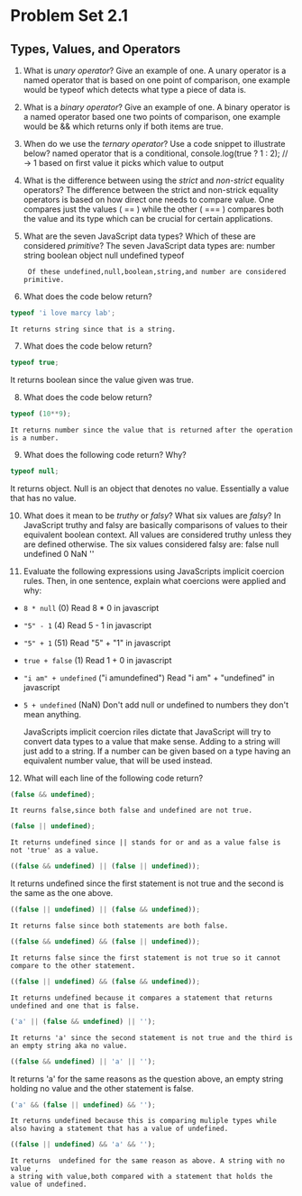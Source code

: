 # Problem Set 2.1
## Types, Values, and Operators

1. What is _unary operator_? Give an example of one.
    A unary operator is a named operator that is based on one point of comparison, one example would be typeof
    which detects what type a piece of data is.

2. What is a _binary operator_? Give an example of one.
    A binary operator  is a named operator based one two points of comparison, 
    one example would be && which returns only if both items are true.

3. When do we use the _ternary operator_? Use a code snippet to illustrate below?
    named operator that is a conditional, 
    console.log(true ? 1 : 2);
    // → 1
    based on first value it picks which value to output

4. What is the difference between using the _strict_ and _non-strict_ equality operators?
    The difference between the strict and non-strick equality operators is based on how direct one needs to compare value. 
    One compares just the values ( == ) 
    while the other ( === ) compares both the value and its type which can be crucial for certain applications.

5. What are the seven JavaScript data types? Which of these are considered _primitive_?
    The seven JavaScript data types are:
        number
        string
        boolean
        object
        null
        undefined
        typeof

        Of these undefined,null,boolean,string,and number are considered primitive.

6. What does the code below return?
  ```javascript
  typeof 'i love marcy lab';
  ```
    It returns string since that is a string.

7. What does the code below return?
  ```javascript
  typeof true;
  ```
   It returns boolean since the value given was true.

8. What does the code below return?
  ```javascript
  typeof (10**9);
  ```
    It returns number since the value that is returned after the operation is a number.

9. What does the following code return? Why?
  ```javascript
  typeof null;
  ```
   It returns object. Null is an object that denotes no value. Essentially a value that has no value.

10. What does it mean to be _truthy_ or _falsy_? What six values are _falsy_?
     In JavaScript truthy and falsy are basically comparisons of values to their equivalent boolean context.
     All values are considered truthy unless they are defined otherwise. 
     The six values considered falsy are:
         false
         null
         undefined
         0
         NaN
         ''

11. Evaluate the following expressions using JavaScripts implicit coercion rules. Then, in one sentence, explain what coercions were applied and why:
  * `8 * null` (0)   Read 8 * 0 in javascript
  * `"5" - 1` (4)    Read 5 - 1 in javascript
  * `"5" + 1` (51)   Read "5" + "1" in javascript
  * `true + false` (1)   Read 1 + 0 in javascript
  * `"i am" + undefined` ("i amundefined")   Read "i am" + "undefined" in javascript
  * `5 + undefined` (NaN)    Don't add null or undefined to numbers they don't mean anything.
  
    JavaScripts implicit coercion riles dictate that JavaScript will try to convert data types to a value that make sense.
    Adding to a string will just add to a string.  If a number can be given based on a type having an equivalent number value,
    that will be used instead.

12. What will each line of the following code return?
   ```javascript
   (false && undefined);
   ```
    It reurns false,since both false and undefined are not true.

   ```javascript
   (false || undefined);
   ```
    It returns undefined since || stands for or and as a value false is not 'true' as a value.

   ```javascript
   ((false && undefined) || (false || undefined));
   ```
   It returns undefined since the first  statement is not true and the second is the same as the one above.

   ```javascript
   ((false || undefined) || (false && undefined));
   ```
    It returns false since both statements are both false.
    
   ```javascript
   ((false && undefined) && (false || undefined));
   ```
    It returns false since the first statement is not true so it cannot compare to the other statement.
    
   ```javascript
   ((false || undefined) && (false && undefined));
   ```
    It returns undefined because it compares a statement that returns undefined and one that is false.
    
    
   ```javascript
   ('a' || (false && undefined) || '');
   ```
    It returns 'a' since the second statement is not true and the third is an empty string aka no value.
    
   ```javascript
   ((false && undefined) || 'a' || '');
   ```
   It returns 'a' for the same reasons as the question above, an empty string holding no value 
   and the other statement is false.

   ```javascript
   ('a' && (false || undefined) && '');
   ```
    It returns undefined because this is comparing muliple types while also having a statement that has a value of undefined.
    
   ```javascript
   ((false || undefined) && 'a' && '');
   ```
    It returns  undefined for the same reason as above. A string with no value , 
    a string with value,both compared with a statement that holds the value of undefined.

